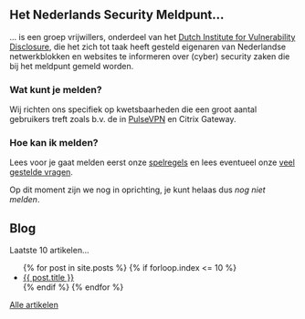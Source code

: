 ## Het Nederlands Security Meldpunt...

... is een groep vrijwillers, onderdeel van het [Dutch Institute for Vulnerability Disclosure](https://divd.nl), die het zich tot taak heeft gesteld eigenaren van Nederlandse netwerkblokken en websites te informeren over (cyber) security zaken die bij het meldpunt gemeld worden.

### Wat kunt je melden?

Wij richten ons specifiek op kwetsbaarheden die een groot aantal gebruikers treft zoals b.v. de in [PulseVPN](//2019/10/01/Pulse-VPN/) en Citrix Gateway.

### Hoe kan ik melden?

Lees voor je gaat melden eerst onze [spelregels](/spelregels) en lees eventueel onze [veel gestelde vragen](/faq-nl).

Op dit moment zijn we nog in oprichting, je kunt helaas dus *nog niet melden*.

## Blog

Laatste 10 artikelen...

<ul>
{% for post in site.posts %}
	{% if forloop.index <= 10 %}
	    <li>
	        <a href="{{ post.url | prepend: site.baseurl }}">{{ post.title }}</a>
	    </li>
	{% endif %}
{% endfor %}
</ul>

[Alle artikelen](/blog)
